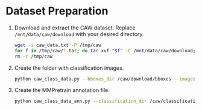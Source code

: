 # Dataset Preparation
1. Download and extract the CAW dataset. Replace `/mnt/data/caw/download` with your desired directory.
    ```bash
    wget -i caw_data.txt -P /tmp/caw
    for f in /tmp/caw/*.tar; do tar xvf "$f" -C /mnt/data/caw/download; done
    rm -r /tmp/caw
    ```
2. Create the folder with classification images.
    ```bash
    python caw_class_data.py --bboxes_dir /caw/download/bboxes --images_dir /caw/download/images --classification_dir /caw/classification
    ```
3. Create the MMPretrain annotation file.
    ```bash
    python caw_class_data_ann.py --classification_dir /caw/classification --annotation_dir /caw/annotation
    ```
